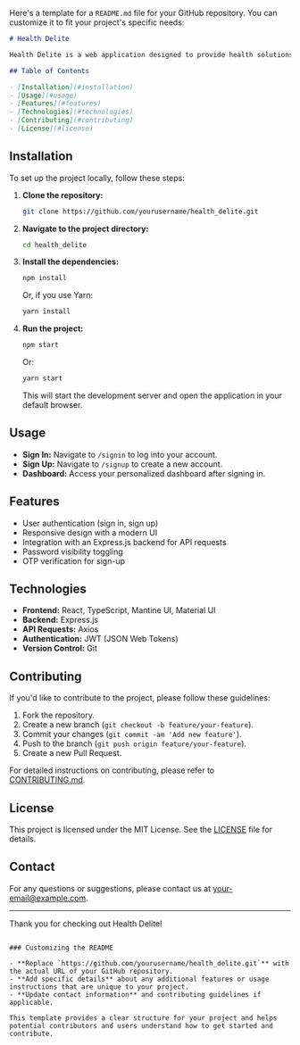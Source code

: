 Here's a template for a `README.md` file for your GitHub repository. You can customize it to fit your project's specific needs:

```markdown
# Health Delite

Health Delite is a web application designed to provide health solutions and information. This project is built using React and TypeScript, with integrations for user authentication and dynamic content management.

## Table of Contents

- [Installation](#installation)
- [Usage](#usage)
- [Features](#features)
- [Technologies](#technologies)
- [Contributing](#contributing)
- [License](#license)
```

## Installation

To set up the project locally, follow these steps:

1. **Clone the repository:**

   ```bash
   git clone https://github.com/yourusername/health_delite.git
   ```

2. **Navigate to the project directory:**

   ```bash
   cd health_delite
   ```

3. **Install the dependencies:**

   ```bash
   npm install
   ```

   Or, if you use Yarn:

   ```bash
   yarn install
   ```

4. **Run the project:**

   ```bash
   npm start
   ```

   Or:

   ```bash
   yarn start
   ```

   This will start the development server and open the application in your default browser.

## Usage

- **Sign In:** Navigate to `/signin` to log into your account.
- **Sign Up:** Navigate to `/signup` to create a new account.
- **Dashboard:** Access your personalized dashboard after signing in.

## Features

- User authentication (sign in, sign up)
- Responsive design with a modern UI
- Integration with an Express.js backend for API requests
- Password visibility toggling
- OTP verification for sign-up

## Technologies

- **Frontend:** React, TypeScript, Mantine UI, Material UI
- **Backend:** Express.js
- **API Requests:** Axios
- **Authentication:** JWT (JSON Web Tokens)
- **Version Control:** Git

## Contributing

If you'd like to contribute to the project, please follow these guidelines:

1. Fork the repository.
2. Create a new branch (`git checkout -b feature/your-feature`).
3. Commit your changes (`git commit -am 'Add new feature'`).
4. Push to the branch (`git push origin feature/your-feature`).
5. Create a new Pull Request.

For detailed instructions on contributing, please refer to [CONTRIBUTING.md](CONTRIBUTING.md).

## License

This project is licensed under the MIT License. See the [LICENSE](LICENSE) file for details.

## Contact

For any questions or suggestions, please contact us at [your-email@example.com](mailto:your-email@example.com).

---

Thank you for checking out Health Delite!

```

### Customizing the README

- **Replace `https://github.com/yourusername/health_delite.git`** with the actual URL of your GitHub repository.
- **Add specific details** about any additional features or usage instructions that are unique to your project.
- **Update contact information** and contributing guidelines if applicable.

This template provides a clear structure for your project and helps potential contributors and users understand how to get started and contribute.
```
